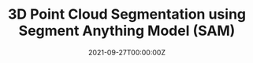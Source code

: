 ---
title:  3D Point Cloud Segmentation using Segment Anything Model (SAM)
summary: First Floor Elevation (FFE) of a house is crucial information for flood management and for accurately assessing the flood exposure risk of a property. However, the lack of reliable FFE data on a large geographic scale significantly limits efforts to mitigate flood risk, such as decision on elevating a property. In this paper, we propose an automated and scalable method for extracting FFE from mobile LiDAR point cloud data.
tags:
  - Research
date: '2021-09-27T00:00:00Z'

# Optional external URL for project (replaces project detail page).
external_link: ''

image:
  caption: Photo by rawpixel on Unsplash
  focal_point: Smart

links:
  - icon: video
    icon_pack: custom
    name: paper (under review)
    url: 

url_code: ''
url_pdf: ''
url_slides: ''
url_video: ''

# Slides (optional).
#   Associate this project with Markdown slides.
#   Simply enter your slide deck's filename without extension.
#   E.g. `slides = "example-slides"` references `content/slides/example-slides.md`.
#   Otherwise, set `slides = ""`.
# slides: example
---